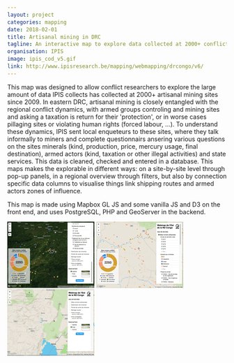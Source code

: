 ```yaml
---
layout: project
categories: mapping
date: 2018-02-01
title: Artisanal mining in DRC
tagline: An interactive map to explore data collected at 2000+ conflict-prone artisanal mining sites.
organisation: IPIS
image: ipis_cod_v5.gif
link: http://www.ipisresearch.be/mapping/webmapping/drcongo/v6/
---
```

This map was designed to allow conflict researchers to explore the large amount of data IPIS collects has collected at 2000+ artisanal mining sites since 2009. In eastern DRC, artisanal mining is closely entangled with the regional conflict dynamics, with armed groups controling and mining sites and asking a taxation is return for their 'protection', or in worse cases pillaging sites or violating human rights (forced labour, ...). To understand these dynamics, IPIS sent local enqueteurs to these sites, where they talk informally to miners and complete questionnairs ansering various questions on the sites minerals (kind, production, price, mercury usage, final destination), armed actors (kind, taxation or other illegal activities) and state services. This data is cleaned, checked and entered in a database. This maps makes the explorable in different ways: on a site-by-site level through pop-up panels, in a regional overview through filters, but also by connection specific data columns to visualise things link shipping routes and armed actors zones of influence.

This map is made using Mapbox GL JS and some vanilla JS and D3 on the front end, and uses PostgreSQL, PHP and GeoServer in the backend.

![alt text](/img/ipis_cod_v5_fancy.gif "Test") ![alt text](/img/ipis_cod_v5_discover.gif) ![alt text](/img/ipis_cod_v5_roadblocks.gif)